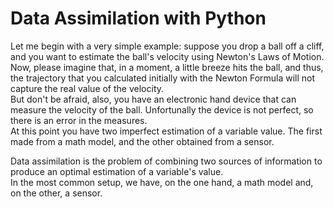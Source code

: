 # Data Assimilation with Python
Let me begin with a very simple example: suppose you drop a ball off a cliff, and you want to estimate the ball's velocity using Newton's Laws of Motion. 
Now, please imagine that, in a moment, a little breeze hits the ball, and thus, the trajectory that you calculated initially with the Newton Formula will not capture the real value of the velocity.  
But don't be afraid, also, you have an electronic hand device that can measure the velocity of the ball. 
Unfortunally the device is not perfect, so there is an error in the measures.  
At this point you have two imperfect estimation of a variable value. The first made from a math model, and the other obtained from a sensor.  


Data assimilation is the problem of combining two sources of information to produce an optimal estimation of a variable's value.  
In the most common setup, we have, on the one hand, a math model and, on the other, a sensor.
